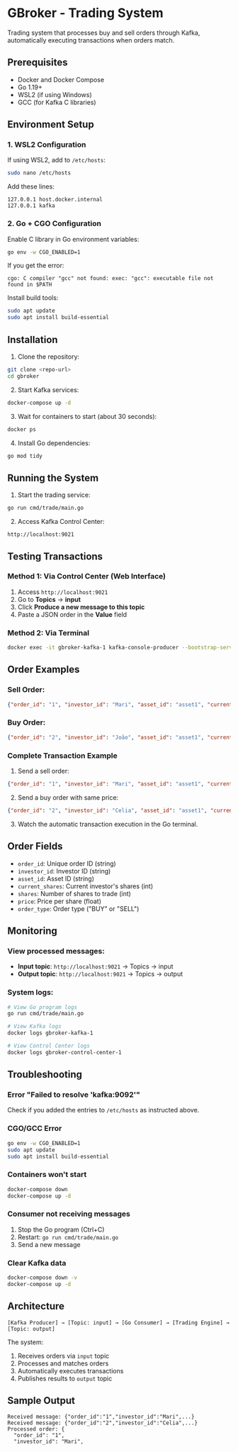 # GBroker - Trading System

Trading system that processes buy and sell orders through Kafka, automatically executing transactions when orders match.

## Prerequisites

- Docker and Docker Compose
- Go 1.19+
- WSL2 (if using Windows)
- GCC (for Kafka C libraries)

## Environment Setup

### 1. WSL2 Configuration

If using WSL2, add to `/etc/hosts`:

```bash
sudo nano /etc/hosts
```

Add these lines:
```
127.0.0.1 host.docker.internal
127.0.0.1 kafka
```

### 2. Go + CGO Configuration

Enable C library in Go environment variables:

```bash
go env -w CGO_ENABLED=1
```

If you get the error:
```
cgo: C compiler "gcc" not found: exec: "gcc": executable file not found in $PATH
```

Install build tools:

```bash
sudo apt update
sudo apt install build-essential
```

## Installation

1. Clone the repository:
```bash
git clone <repo-url>
cd gbroker
```

2. Start Kafka services:
```bash
docker-compose up -d
```

3. Wait for containers to start (about 30 seconds):
```bash
docker ps
```

4. Install Go dependencies:
```bash
go mod tidy
```

## Running the System

1. Start the trading service:
```bash
go run cmd/trade/main.go
```

2. Access Kafka Control Center:
```
http://localhost:9021
```

## Testing Transactions

### Method 1: Via Control Center (Web Interface)

1. Access `http://localhost:9021`
2. Go to **Topics** → **input**
3. Click **Produce a new message to this topic**
4. Paste a JSON order in the **Value** field

### Method 2: Via Terminal

```bash
docker exec -it gbroker-kafka-1 kafka-console-producer --bootstrap-server localhost:9092 --topic input
```

## Order Examples

### Sell Order:
```json
{"order_id": "1", "investor_id": "Mari", "asset_id": "asset1", "current_shares": 10, "shares": 5, "price": 5.0, "order_type": "SELL"}
```

### Buy Order:
```json
{"order_id": "2", "investor_id": "João", "asset_id": "asset1", "current_shares": 0, "shares": 5, "price": 5.0, "order_type": "BUY"}
```

### Complete Transaction Example

1. Send a sell order:
```json
{"order_id": "1", "investor_id": "Mari", "asset_id": "asset1", "current_shares": 10, "shares": 5, "price": 5.0, "order_type": "SELL"}
```

2. Send a buy order with same price:
```json
{"order_id": "2", "investor_id": "Celia", "asset_id": "asset1", "current_shares": 8, "shares": 5, "price": 5.0, "order_type": "BUY"}
```

3. Watch the automatic transaction execution in the Go terminal.

## Order Fields

- `order_id`: Unique order ID (string)
- `investor_id`: Investor ID (string)
- `asset_id`: Asset ID (string)
- `current_shares`: Current investor's shares (int)
- `shares`: Number of shares to trade (int)
- `price`: Price per share (float)
- `order_type`: Order type ("BUY" or "SELL")

## Monitoring

### View processed messages:
- **Input topic**: `http://localhost:9021` → Topics → input
- **Output topic**: `http://localhost:9021` → Topics → output

### System logs:
```bash
# View Go program logs
go run cmd/trade/main.go

# View Kafka logs
docker logs gbroker-kafka-1

# View Control Center logs
docker logs gbroker-control-center-1
```

## Troubleshooting

### Error "Failed to resolve 'kafka:9092'"
Check if you added the entries to `/etc/hosts` as instructed above.

### CGO/GCC Error
```bash
go env -w CGO_ENABLED=1
sudo apt update
sudo apt install build-essential
```

### Containers won't start
```bash
docker-compose down
docker-compose up -d
```

### Consumer not receiving messages
1. Stop the Go program (Ctrl+C)
2. Restart: `go run cmd/trade/main.go`
3. Send a new message

### Clear Kafka data
```bash
docker-compose down -v
docker-compose up -d
```

## Architecture

```
[Kafka Producer] → [Topic: input] → [Go Consumer] → [Trading Engine] → [Topic: output]
```

The system:
1. Receives orders via `input` topic
2. Processes and matches orders
3. Automatically executes transactions
4. Publishes results to `output` topic

## Sample Output

```
Received message: {"order_id":"1","investor_id":"Mari",...}
Received message: {"order_id":"2","investor_id":"Celia",...}
Processed order: {
  "order_id": "1",
  "investor_id": "Mari",